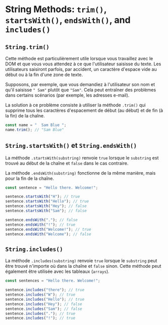 # String Methods: `trim()`, `startsWith()`, `endsWith()`, and `includes()`

## `String.trim()`

Cette méthode est particulièrement utile lorsque vous travaillez avec le DOM et que vous vous attendez à ce que l'utilisateur saisisse du texte. Les utilisateurs saisiront parfois, par accident, un caractère d'espace vide au début ou à la fin d'une zone de texte.

Supposons, par exemple, que vous demandiez à l'utilisateur son nom et qu'il saisisse `" Sam"` plutôt que `"Sam"`. Cela peut entraîner des problèmes dans certains scénarios (par exemple, les adresses e-mail).

La solution à ce problème consiste à utiliser la méthode `.trim()` qui supprime tous les caractères d'espacement de début (au début) et de fin (à la fin) de la chaîne.

```javascript
const name = "  Sam Blue ";
name.trim(); // "Sam Blue"
```

## `String.startsWith()` et `String.endsWith()`

La méthode `.startsWith(substring)` renvoie `true` lorsque le `substring` est trouvé au début de la chaîne et `false` dans le cas contraire.

La méthode `.endsWith(substring)` fonctionne de la même manière, mais pour la fin de la chaîne.

```javascript
const sentence = "Hello there. Welcome!";

sentence.startsWith("H"); // true
sentence.startsWith("Hello"); // true
sentence.startsWith("Hey"); // false
sentence.startsWith("Sam"); // false

sentence.endsWith("."); // false
sentence.endsWith("!"); // true
sentence.endsWith("Welcome!"); // true
sentence.endsWith("Welcome"); // false
```

## `String.includes()`

La méthode `.includes(substring)` renvoie `true` lorsque le `substring` peut être trouvé n'importe où dans la chaîne et `false` sinon. Cette méthode peut également être utilisée avec les tableaux (`arrays`).

```javascript
const sentences = "Hello there. Welcome!";

sentence.includes("there"); // true
sentence.includes("W"); // true
sentence.includes("Hello"); // true
sentence.includes("Hey"); // false
sentence.includes("Sam"); // false
sentence.includes("."); // true
sentence.includes("!"); // true
```
